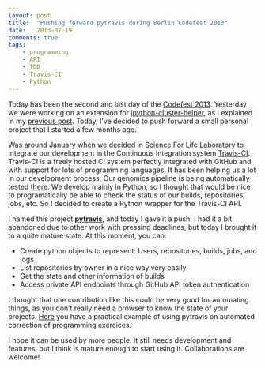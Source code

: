 ```yaml
---
layout: post
title:  "Pushing forward pytravis during Berlin Codefest 2013"
date:   2013-07-19
comments: true
tags:
    - programming
    - API
    - TDD
    - Travis-CI
    - Python
---
```

Today has been the second and last day of the [Codefest 2013][codefest2013]. Yesterday we were
working on an extension for [ipython-cluster-helper][ich], as I explained in my [previous post][pp].
Today, I’ve decided to push forward a small personal project that I started a few months ago.

Was around January when we decided in Science For Life Laboratory to integrate our development
in the Continuous Integration system [Travis-CI][travis]. Travis-CI is a freely hosted CI
system perfectly integrated with GitHub and with support for lots of programming languages.
It has been helping us a lot in our development process: Our genomics pipeline is being
automatically tested [there][bcbb-travis]. We develop mainly in Python, so I thought
that would be nice to programatically be able to check the status of our builds,
repositories, jobs, etc. So I decided to create a Python wrapper for the Travis-CI API.

I named this project **[pytravis][pytravis]**, and today I gave it a push. I had it a
bit abandoned due to other work with pressing deadlines, but today I brought it to a
quite mature state. At this moment, you can:

* Create python objects to represent: Users, repositories, builds, jobs, and logs
* List repositories by owner in a nice way very easily
* Get the state and other information of builds
* Access private API endpoints through GitHub API token authentication

I thought that one contribution like this could be very good for automating things,
as you don’t really need a browser to know the state of your projects. [Here][example] you have a
practical example of using pytravis on automated correction of programming exercices.

I hope it can be used by more people. It still needs development and features,
but I think is mature enough to start using it. Collaborations are welcome!


[codefest2013]: http://www.open-bio.org/wiki/Codefest_2013
[ich]: https://github.com/roryk/ipython-cluster-helper
[pp]: http://mussolblog.wordpress.com/2013/07/17/setting-up-a-testing-slurm-cluster/
[travis]: https://travis-ci.org/
[bcbb-travis]: https://travis-ci.org/guillermo-carrasco/bcbb
[pytravis]: https://github.com/guillermo-carrasco/pytravis
[example]: http://blogs.nopcode.org/brainstorm/2013/03/04/automated-python-education-via-unit-testing-and-travis-ci/

